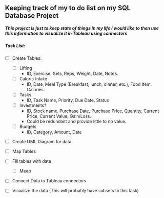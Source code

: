 ## Keeping track of my to do list on my SQL Database Project
##### This project is just to keep stats of things in my life I would like to then use this information to visualize it in Tableau using connectors
##### Task List:
- [ ] Create Tables:
	- [ ] Lifting
		- ID, Exercise, Sets, Reps, Weight, Date, Notes.
	- [ ] Caloric Intake
		- ID, Date, Meal Type (Breakfast, lunch, dinner, etc.), Food Item, Calories.
	- [ ] Tasks
		- ID, Task Name, Priority, Due Date, Status
	- [ ] Investments?
		- ID, Stock name, Purchase Date, Purchase Price, Quantity, Current Price, Current Value, Gain/Loss.
		- Could be redundant and provide little to no value. 
	- [ ] Budgets
		- ID, Category, Amount, Date
- [ ] Create UML Diagram for data
- [ ] Map Tables
- [ ] Fill tables with data
	- [ ] Meep
- [ ] Connect Data to Tableau connectors
- [ ] Visualize the data (This will probably have subsets to this task)

